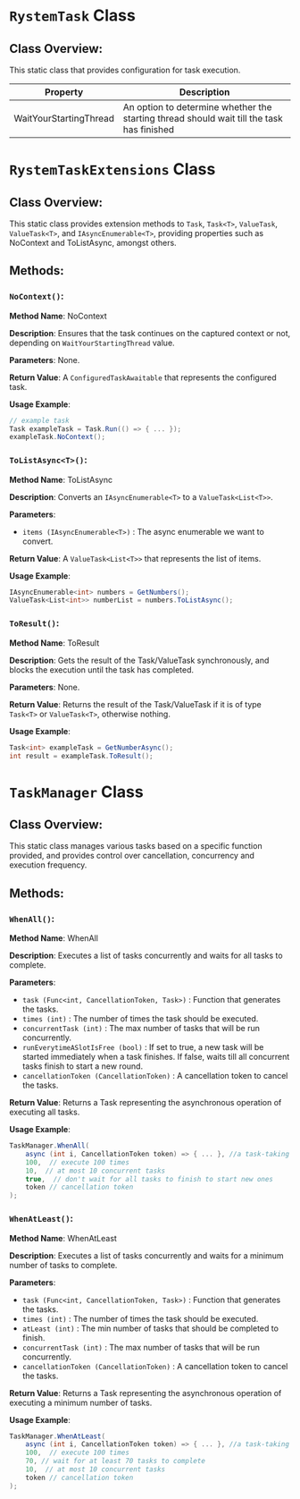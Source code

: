 # `RystemTask` Class

## Class Overview:
This static class that provides configuration for task execution. 

| Property | Description |
| -------- | ----------- |
| WaitYourStartingThread | An option to determine whether the starting thread should wait till the task has finished |

# `RystemTaskExtensions` Class

## Class Overview:
This static class provides extension methods to `Task`, `Task<T>`, `ValueTask`, `ValueTask<T>`, and `IAsyncEnumerable<T>`, providing properties such as NoContext and ToListAsync, amongst others.

## Methods:

### `NoContext()`:

**Method Name**: NoContext

**Description**: Ensures that the task continues on the captured context or not, depending on `WaitYourStartingThread` value.

**Parameters**: None.

**Return Value**: A `ConfiguredTaskAwaitable` that represents the configured task.

**Usage Example**: 
```csharp
// example task
Task exampleTask = Task.Run(() => { ... });
exampleTask.NoContext();
```

### `ToListAsync<T>()`:

**Method Name**: ToListAsync

**Description**: Converts an `IAsyncEnumerable<T>` to a `ValueTask<List<T>>`.

**Parameters**: 
- `items (IAsyncEnumerable<T>)` : The async enumerable we want to convert.

**Return Value**: A `ValueTask<List<T>>` that represents the list of items.

**Usage Example**: 
```csharp
IAsyncEnumerable<int> numbers = GetNumbers();
ValueTask<List<int>> numberList = numbers.ToListAsync();
```

### `ToResult()`:

**Method Name**: ToResult

**Description**: Gets the result of the Task/ValueTask synchronously, and blocks the execution until the task has completed. 

**Parameters**: None.

**Return Value**: Returns the result of the Task/ValueTask if it is of type `Task<T>` or `ValueTask<T>`, otherwise nothing.

**Usage Example**: 
```csharp
Task<int> exampleTask = GetNumberAsync();
int result = exampleTask.ToResult();
```

# `TaskManager` Class

## Class Overview:
This static class manages various tasks based on a specific function provided, and provides control over cancellation, concurrency and execution frequency.

## Methods:

### `WhenAll()`:

**Method Name**: WhenAll

**Description**: Executes a list of tasks concurrently and waits for all tasks to complete.

**Parameters**: 
- `task (Func<int, CancellationToken, Task>)` : Function that generates the tasks.
- `times (int)` : The number of times the task should be executed.
- `concurrentTask (int)` : The max number of tasks that will be run concurrently.
- `runEverytimeASlotIsFree (bool)` : If set to true, a new task will be started immediately when a task finishes. If false, waits till all concurrent tasks finish to start a new round.
- `cancellationToken (CancellationToken)` : A cancellation token to cancel the tasks.

**Return Value**: Returns a Task representing the asynchronous operation of executing all tasks.

**Usage Example**: 
```csharp
TaskManager.WhenAll(
    async (int i, CancellationToken token) => { ... }, //a task-taking function 
    100,  // execute 100 times
    10,  // at most 10 concurrent tasks
    true,  // don't wait for all tasks to finish to start new ones
    token // cancellation token
);
```

### `WhenAtLeast()`:

**Method Name**: WhenAtLeast

**Description**: Executes a list of tasks concurrently and waits for a minimum number of tasks to complete.

**Parameters**: 
- `task (Func<int, CancellationToken, Task>)` : Function that generates the tasks.
- `times (int)` : The number of times the task should be executed.
- `atLeast (int)` : The min number of tasks that should be completed to finish.
- `concurrentTask (int)` : The max number of tasks that will be run concurrently.
- `cancellationToken (CancellationToken)` : A cancellation token to cancel the tasks.

**Return Value**: Returns a Task representing the asynchronous operation of executing a minimum number of tasks.

**Usage Example**: 
```csharp
TaskManager.WhenAtLeast(
    async (int i, CancellationToken token) => { ... }, //a task-taking function 
    100,  // execute 100 times
    70, // wait for at least 70 tasks to complete
    10,  // at most 10 concurrent tasks
    token // cancellation token
);
```
